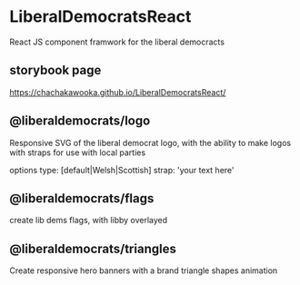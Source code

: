 # LiberalDemocratsReact
React JS component framwork for the liberal democracts

## storybook page
https://chachakawooka.github.io/LiberalDemocratsReact/

## @liberaldemocrats/logo
Responsive SVG of the liberal democrat logo, with the ability to make logos with straps for use with local parties

options
type: [default|Welsh|Scottish]
strap: 'your text here'

## @liberaldemocrats/flags
create lib dems flags, with libby overlayed

## @liberaldemocrats/triangles
Create responsive hero banners with a brand triangle shapes animation
